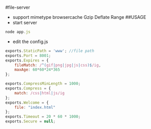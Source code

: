 #file-server
* support mimetype browsercache Gzip Deflate Range
##USAGE
* start server
```javascript
node app.js
```
* edit the config.js
```javascript
exports.StaticPath = 'www'; //file path
exports.Port = 8001;
exports.Expires = {
    fileMatch: /^(gif|png|jpg|js|css)$/ig,
    maxAge: 60*60*24*365
};

exports.CompressMinLength = 1000; 
exports.Compress = {
    match: /css|html|js/ig
};
exports.Welcome = {
    file: "index.html"
};
exports.Timeout = 20 * 60 * 1000;
exports.Secure = null;
```
